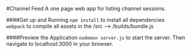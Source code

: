 #Channel Feed
A one page web app for listing channel sessions.

####Get up and Running
`npm install` to install all dependencies  
`webpack` to compile all assets in the /src --> /builds/bundle.js

####Preview the Application
`nodemon server.js` to start the server. Then navigate to localhost:3000 in your browser.
